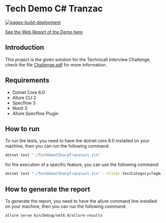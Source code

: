 # Tech Demo C# Tranzac

[![pages-build-deployment](https://github.com/jahirmedinacs/Tech-Demo-CSharp-Tranzact/actions/workflows/pages/pages-build-deployment/badge.svg?branch=WebReport&event=deployment)](https://github.com/jahirmedinacs/Tech-Demo-CSharp-Tranzact/actions/workflows/pages/pages-build-deployment)

[See the Web Report of the Demo here](https://ghp.jahirmedina.com/Tech-Demo-CSharp-Tranzact/ "See the Web Report of the Demo here")

## Introduction

This project is the given solution for the Technicall Interview Challenge, check the 
file [Challenge.pdf](Challenge.pdf "Challenge.pdf") for more information.

## Requirements

- Dotnet Core 6.0
- Allure CLI 2
- Specflow 3
- Nunit 3
- Allure.Specflow Plugin

## How to run

To run the tests, you need to have the dotnet core 6.0 installed on your machine, 
then you can run the following command:

```bash
dotnet test "./TechDemoCSharpTranzsact.sln"
```

for the execution of a specific feature, you can use the following command:

```bash
dotnet test "./TechDemoCSharpTranzsact.sln" --filter TestCategory=TagName
```

## How to generate the report

To generate the report, you need to have the allure command line installed on your machine, 
then you can run the following command:

```bash
allure serve bin/Debug/net6.0/allure-results
```



